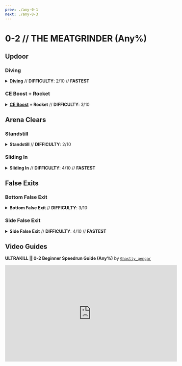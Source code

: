 ```yaml
---
prev: ./any-0-1
next: ./any-0-3
---
```


# 0-2 // THE MEATGRINDER (Any%)

## Updoor

<div class="hidden-header">

### Diving

</div>

<details class="easy">
    <summary>
        <a href="/speedrun-tech#dives"><b>Diving</b></a> // <b>DIFFICULTY</b>: 2/10 // <b>FASTEST</b>
    </summary>
    <p>
        Choose to either <a href="/speedrun-tech#slam-store">Slam Store</a> on either the <b>left or right side</b> of the wall, then place oil down with the Firestarter Rocket Launcher on the opposite side you chose.
    </p>
    <div class="tips">
        <div class="tips-header">
            <i class="fa-solid fa-circle-exclamation"></i>
            Note
        </div>
        The left side is <b>more optimal</b>, however use whatever you feel is more comfortable, as unless you're attempting to go as fast as possible, it shouldn't matter all that much.
    </div>
    <p>
        Do a slam store on the side you chose, then slide <b>directionally</b> out of the entrance (<i>so you get around the cerb statue</i>). Once in contact with the floor, slide into the arena then go straight towards the glass on the right side,  align yourself with the following spots below, then do a <a href="/speedrun-tech#dives">Dive</a>.
    </p>
    <img
        class="image"
        src="https://i.imgur.com/zJo15ri.png"
        width="350"
    ></img>
    <img
        class="image"
        src="https://i.imgur.com/4vB4DLx.png"
        width="350"
        style="float:right"
    ></img>
    <br />
    <br />
    <video width="735" height="auto" loop controls muted>
        <source src="https://i.imgur.com/MANUcXe.mp4" type="video/mp4">
    </video>
</details>

<div class="hidden-header">

### CE Boost + Rocket

</div>

<details class="easy">
    <summary>
        <a href="/speedrun-tech#ce-boost-core-eject-boost"><b>CE Boost</b></a><b> + Rocket</b> // <b>DIFFICULTY</b>: 3/10
    </summary>
    <p>
        Choose to either <a href="/speedrun-tech#slam-store">Slam Store</a> on either the <b>left or right side</b> of the wall, then place oil down with the Firestarter Rocket Launcher on the opposite side you chose.
    </p>
    <p>
        Do a slam store on the side you chose, then slide <b>directionally</b> out of the entrance (<i>so you get around the cerb statue</i>). Once in contact with the floor, slide into the arena till you're at the second door, then do a <a href="/speedrun-tech#ce-boost-core-eject-boost">CE Boost</a> (<i>ideally backwards</i>) and rocket up once you've reached the top of the first door.
    </p>
    <video width="735" height="auto" loop controls muted>
        <source src="https://i.imgur.com/9BbvidI.mp4" type="video/mp4">
    </video>
</details>

## Arena Clears

<div class="hidden-header">

### Standstill

</div>

<details class="easy">
    <summary>
        <b>Standstill</b> // <b>DIFFICULTY</b>: 2/10
    </summary>
    <p>
        Once you're out-of-bound, do an <a href="/speedrun-tech#ub-ultraboost">UB (Ultraboost)</a> towards the arena. While you're flying over, switch to your Overheat Sawblade and start shooting the primary fire to charge up the alternate fire.
    </p>
    <p>
        After you've made it to the arena, slam down and open the arena door. Enter in, then look to the left or right side and place your overheat in either of the following spots below.
    </p>
    <img
        class="image"
        src="https://i.imgur.com/mTcJCnp.png"
        width="350"
    ></img>
    <img
        class="image"
        src="https://i.imgur.com/xqTAXb0.png"
        width="350"
        style="float:right"
    ></img>
    <p>
        Once your overheat is placed, do a <a href="/speedrun-tech#de-dash-extension">Dash Extension</a> to get to the end of the arena, then start spamming Attractor Sawblades with its primary fire until you kill the 2 Strays that spawn at the end of the arena.
    </p>
    <video width="735" height="auto" loop controls muted>
        <source src="https://i.imgur.com/LdVoi9a.mp4" type="video/mp4">
    </video>
</details>

<div class="hidden-header">

### Sliding In

</div>

<details class="medium">
    <summary>
        <b>Sliding In</b> // <b>DIFFICULTY</b>: 4/10 // <b>FASTEST</b>
    </summary>
    <p>
        Once you're out-of-bound, do an <a href="/speedrun-tech#ub-ultraboost">UB (Ultraboost)</a> towards the arena. While you're flying over, switch to your Overheat Sawblade and start shooting the primary fire to charge up the alternate fire.
    </p>
    <p>
        After you've made it near the arena spot, slam down near the arena door, then slide <b>DIRECTIONALLY</b> to one of the sides to avoid dying to one of the crushers in the middle of the room.
    </p>
    <img
        class="image"
        src="https://i.imgur.com/dlQ44lD.png"
        width="735"
    ></img>
    <p>
        Then, once you're at the end of the arena, throw an oversaw at one of the following spots below (<i>depending on which side you're facing</i>). Once thrown, start throwing Attractor Sawblades in front of you (<i>where the two Strays would spawn</i>), then stop once they've died.
    </p>
    <img
        class="image"
        src="https://i.imgur.com/vcGdj1q.png"
        width="350"
    ></img>
    <img
        class="image"
        src="https://i.imgur.com/vBD3Fld.png"
        width="350"
        style="float:right"
    ></img>
    <br />
    <br />
    <video width="735" height="auto" loop controls muted>
        <source src="https://i.imgur.com/tU3zTyX.mp4" type="video/mp4">
    </video>
</details>

## False Exits

<div class="hidden-header">

### Bottom False Exit

</div>

<details class="easy">
    <summary>
        <b>Bottom False Exit</b> // <b>DIFFICULTY</b>: 3/10
    </summary>
    <p>
        Start off by doing a <a href="/speedrun-tech#ub-ultraboost">UB (Ultraboost)</a> after clipping out updoor, making <b>sure</b> your direction is going near / towards the arena..
    </p>
    <p>
        Once you're <b>near</b> (too close and it loads in with you in it) the door, slam down into the tiny area shown below, as this is required to load the exit from out-of-bound.
    </p>
    <img
        class="image"
        src="https://i.imgur.com/fib3cZK.png"
        width="735"
    ></img>
    <p>
        Dash over <b>DIAGONALLY</b> to the corner then slam down. As you're falling, do a <a href="/speedrun-tech#rocket-ride">Rocket Ride</a> and then go towards the bottom of the exit in order to false exit.
    </p>
    <video width="735" height="auto" loop controls muted>
        <source src="https://i.imgur.com/qI08NQS.mp4" type="video/mp4">
    </video>
</details>

<div class="hidden-header">

### Side False Exit

</div>

<details class="medium">
    <summary>
        <b>Side False Exit</b> // <b>DIFFICULTY</b>: 4/10 // <b>FASTEST</b>
    </summary>
    <br />
    <div class="warning">
        <div class="warning-header">
            <i class="fa-solid fa-circle-exclamation"></i>
            Note
        </div>
        Hitting the side of the false exit is, unfortunately, RNG-dependent. Do not expect to hit it consistently, however it does not play into the difficulty of this strat.
    </div>
    <p>
        Start off by doing a <a href="/speedrun-tech#ub-ultraboost">UB (Ultraboost)</a> after clipping out updoor, making <b>sure</b> your direction is going near / towards the arena..
    </p>
    <p>
        Once you're <b>near</b> (too close and it loads in with you in it) the door, slam down into the tiny area shown below, as this is required to load the exit from out-of-bound.
    </p>
    <img
        class="image"
        src="https://i.imgur.com/fib3cZK.png"
        width="735"
    ></img>
    <p>
        Dash over <b>DIAGONALLY</b> to the corner then slam down. As you're falling, do a <a href="/speedrun-tech#rocket-ride">Rocket Ride</a>, then go towards the corner of the exit and dash as soon as you're at it.
    </p>
    <video width="735" height="auto" loop controls muted>
        <source src="https://i.imgur.com/fN9XN6c.mp4" type="video/mp4">
    </video>
</details>

## Video Guides
<b>ULTRAKILL || 0-2 Beginner Speedrun Guide (Any%)</b> by <a href="https://www.youtube.com/@ghastly_gengar/videos"><code>Ghastly_gengar</code></a>
<iframe width="560" height="315" src="https://www.youtube.com/embed/6cRiQU91Wgc" frameborder="0" allow="accelerometer; autoplay; clipboard-write; encrypted-media; gyroscope; picture-in-picture" allowfullscreen></iframe>
